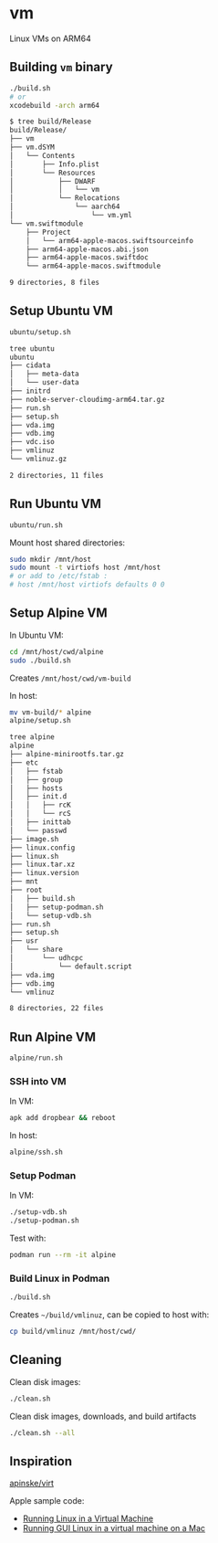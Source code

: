 # vm

Linux VMs on ARM64

## Building `vm` binary

```sh
./build.sh
# or
xcodebuild -arch arm64
```

```sh
$ tree build/Release
build/Release/
├── vm
├── vm.dSYM
│   └── Contents
│       ├── Info.plist
│       └── Resources
│           ├── DWARF
│           │   └── vm
│           └── Relocations
│               └── aarch64
│                   └── vm.yml
└── vm.swiftmodule
    ├── Project
    │   └── arm64-apple-macos.swiftsourceinfo
    ├── arm64-apple-macos.abi.json
    ├── arm64-apple-macos.swiftdoc
    └── arm64-apple-macos.swiftmodule

9 directories, 8 files
```

## Setup Ubuntu VM

```sh
ubuntu/setup.sh
```

```sh
tree ubuntu
ubuntu
├── cidata
│   ├── meta-data
│   └── user-data
├── initrd
├── noble-server-cloudimg-arm64.tar.gz
├── run.sh
├── setup.sh
├── vda.img
├── vdb.img
├── vdc.iso
├── vmlinuz
└── vmlinuz.gz

2 directories, 11 files
```

## Run Ubuntu VM

```sh
ubuntu/run.sh
```

Mount host shared directories:

```sh
sudo mkdir /mnt/host
sudo mount -t virtiofs host /mnt/host
# or add to /etc/fstab :
# host /mnt/host virtiofs defaults 0 0
```

## Setup Alpine VM

In Ubuntu VM:

```sh
cd /mnt/host/cwd/alpine
sudo ./build.sh
```

Creates `/mnt/host/cwd/vm-build`

In host:

```sh
mv vm-build/* alpine
alpine/setup.sh
```

```sh
tree alpine
alpine
├── alpine-minirootfs.tar.gz
├── etc
│   ├── fstab
│   ├── group
│   ├── hosts
│   ├── init.d
│   │   ├── rcK
│   │   └── rcS
│   ├── inittab
│   └── passwd
├── image.sh
├── linux.config
├── linux.sh
├── linux.tar.xz
├── linux.version
├── mnt
├── root
│   ├── build.sh
│   ├── setup-podman.sh
│   └── setup-vdb.sh
├── run.sh
├── setup.sh
├── usr
│   └── share
│       └── udhcpc
│           └── default.script
├── vda.img
├── vdb.img
└── vmlinuz

8 directories, 22 files
```

## Run Alpine VM

```sh
alpine/run.sh
```

### SSH into VM

In VM:

```sh
apk add dropbear && reboot
```

In host:

```sh
alpine/ssh.sh
```

### Setup Podman

In VM:

```sh
./setup-vdb.sh
./setup-podman.sh
```

Test with:

```sh
podman run --rm -it alpine
```

### Build Linux in Podman

```sh
./build.sh
```

Creates `~/build/vmlinuz`, can be copied to host with:

```sh
cp build/vmlinuz /mnt/host/cwd/
```

## Cleaning

Clean disk images:

```sh
./clean.sh
```

Clean disk images, downloads, and build artifacts

```sh
./clean.sh --all
```

## Inspiration

[apinske/virt](https://github.com/apinske/virt)

Apple sample code:

- [Running Linux in a Virtual Machine](https://developer.apple.com/documentation/virtualization/running_linux_in_a_virtual_machine)
- [Running GUI Linux in a virtual machine on a Mac](https://developer.apple.com/documentation/virtualization/running_gui_linux_in_a_virtual_machine_on_a_mac)
